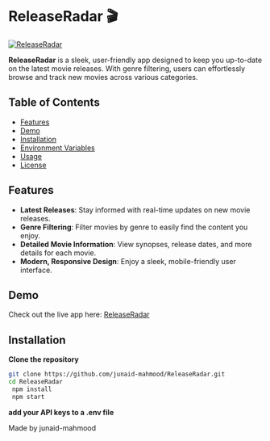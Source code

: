 # ReleaseRadar 🎬

[![ReleaseRadar](https://img.shields.io/badge/website-live-brightgreen)](https://release-radar-vert.vercel.app/)

**ReleaseRadar** is a sleek, user-friendly app designed to keep you up-to-date on the latest movie releases. With genre filtering, users can effortlessly browse and track new movies across various categories. 

## Table of Contents
- [Features](#features)
- [Demo](#demo)
- [Installation](#installation)
- [Environment Variables](#environment-variables)
- [Usage](#usage)
- [License](#license)

## Features
- **Latest Releases**: Stay informed with real-time updates on new movie releases.
- **Genre Filtering**: Filter movies by genre to easily find the content you enjoy.
- **Detailed Movie Information**: View synopses, release dates, and more details for each movie.
- **Modern, Responsive Design**: Enjoy a sleek, mobile-friendly user interface.

## Demo
Check out the live app here: [ReleaseRadar](https://release-radar-vert.vercel.app/)

## Installation

**Clone the repository**
   ```bash
   git clone https://github.com/junaid-mahmood/ReleaseRadar.git
   cd ReleaseRadar
    npm install
    npm start
  ```

**add your API keys to a .env file**



Made  by junaid-mahmood
